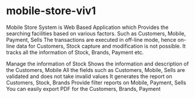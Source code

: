 # mobile-store-viv1
Mobile Store System is Web Based Application which Provides the searching facilities based on various factors. 
Such as Customers, Mobile, Payment, Sells The transactions are executed in off-line mode, hence on-line data for Customers, Stock capture and modification is not possible. It tracks all the information of Stock, Brands, Payment etc.   

Manage the information of Stock Shows the information and description of the Customers, Mobile All the fields such as Customers, Mobile, Sells are validated and does not take invalid values It generates the report on Customers, Stock, Brands Provide filter reports on Mobile, Payment, Sells You can easily export PDF for the Customers, Brands, Payment
